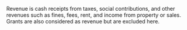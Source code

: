 Revenue is cash receipts from taxes, social contributions, and other revenues such as fines, fees, rent, and income from property or sales. Grants are also considered as revenue but are excluded here.